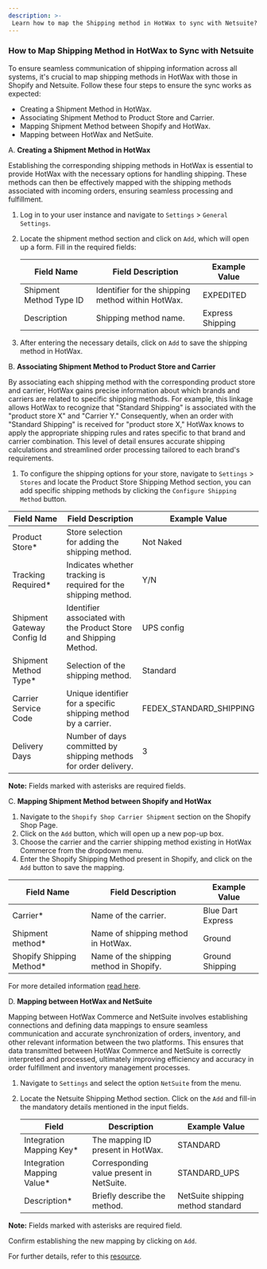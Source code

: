 ```yaml
---
description: >-
 Learn how to map the Shipping method in HotWax to sync with Netsuite? 
---
```


### How to Map Shipping Method in HotWax to Sync with Netsuite

To ensure seamless communication of shipping information across all systems, it's crucial to map shipping methods in HotWax with those in Shopify and Netsuite. Follow these four steps to ensure the sync works as expected:

- Creating a Shipment Method in HotWax.
- Associating Shipment Method to Product Store and Carrier.
- Mapping Shipment Method between Shopify and HotWax.
- Mapping between HotWax and NetSuite.


A. **Creating a Shipment Method in HotWax**

Establishing the corresponding shipping methods in HotWax is essential to provide HotWax with the necessary options for handling shipping. These methods can then be effectively mapped with the shipping methods associated with incoming orders, ensuring seamless processing and fulfillment.

1. Log in to your user instance and navigate to `Settings` > `General Settings`.
2. Locate the shipment method section and click on `Add`, which will open up a form. Fill in the required fields:
     
     | Field Name             | Field Description                                    | Example Value   |
     |------------------------|------------------------------------------------------|-----------------|
     | Shipment Method Type ID| Identifier for the shipping method within HotWax.       | EXPEDITED       |
     | Description            | Shipping method name.                                | Express Shipping|

3. After entering the necessary details, click on `Add` to save the shipping method in HotWax.

B. **Associating Shipment Method to Product Store and Carrier**

By associating each shipping method with the corresponding product store and carrier, HotWax gains precise information about which brands and carriers are related to specific shipping methods. For example, this linkage allows HotWax to recognize that "Standard Shipping" is associated with the "product store X" and "Carrier Y." Consequently, when an order with "Standard Shipping" is received for "product store X," HotWax knows to apply the appropriate shipping rules and rates specific to that brand and carrier combination. This level of detail ensures accurate shipping calculations and streamlined order processing tailored to each brand's requirements.

1. To configure the shipping options for your store, navigate to `Settings` > `Stores` and locate the Product Store Shipping Method section, you can add specific shipping methods by clicking the `Configure Shipping Method` button.
   
| Field Name                 | Field Description                                                | Example Value                  |
|----------------------------|------------------------------------------------------------------|--------------------------------|
| Product Store*             | Store selection for adding the shipping method.                  | Not Naked                      |
| Tracking Required*         | Indicates whether tracking is required for the shipping method.  | Y/N                            |
| Shipment Gateway Config Id | Identifier associated with the Product Store and Shipping Method.| UPS config                     |
| Shipment Method Type*      | Selection of the shipping method.                                | Standard                       |
| Carrier Service Code       | Unique identifier for a specific shipping method by a carrier.   | FEDEX_STANDARD_SHIPPING        |
| Delivery Days              | Number of days committed by shipping methods for order delivery. | 3                              |

 **Note:** Fields marked with asterisks are required fields.

C. **Mapping Shipment Method between Shopify and HotWax**

1. Navigate to the `Shopify Shop Carrier Shipment` section on the Shopify Shop Page.
2. Click on the `Add` button, which will open up a new pop-up box.
3. Choose the carrier and the carrier shipping method existing in HotWax Commerce from the dropdown menu.
4. Enter the Shopify Shipping Method present in Shopify, and click on the `Add` button to save the mapping.

| Field Name                 | Field Description                                                | Example Value                  |
|----------------------------|------------------------------------------------------------------|--------------------------------|
| Carrier*                   | Name of the carrier.                                             | Blue Dart Express              |
| Shipment method*           | Name of shipping method in HotWax.                               | Ground                         |
| Shopify Shipping Method*   | Name of the shipping method in Shopify.                          | Ground Shipping                |

For more detailed information [read here](../../learn-shopify/shopify-setup/SetupMappings.md).

D. **Mapping between HotWax and NetSuite**

Mapping between HotWax Commerce and NetSuite involves establishing connections and defining data mappings to ensure seamless communication and accurate synchronization of orders, inventory, and other relevant information between the two platforms. This ensures that data transmitted between HotWax Commerce and NetSuite is correctly interpreted and processed, ultimately improving efficiency and accuracy in order fulfillment and inventory management processes.

1. Navigate to `Settings` and select the option `NetSuite` from the menu.
2. Locate the Netsuite Shipping Method section. Click on the `Add` and fill-in the mandatory details mentioned in the input fields.

   | Field                      | Description                                    | Example Value                       |
   |----------------------------|------------------------------------------------|-------------------------------------|
   | Integration Mapping Key*   | The mapping ID present in HotWax.              | STANDARD                            |
   | Integration Mapping Value* | Corresponding value present in NetSuite.       | STANDARD_UPS                        |  
   | Description*               | Briefly describe the method.                   | NetSuite shipping method standard   |

**Note:** Fields marked with asterisks are required field.

Confirm establishing the new mapping by clicking on `Add`.

For further details, refer to this [resource](https://docs.hotwax.co/documents/learn-netsuite/synchronization-flows/integration-mappings/shipping-methods).
